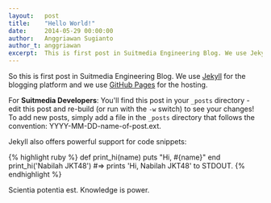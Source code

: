 ```yaml
---
layout:   post
title:    "Hello World!"
date:     2014-05-29 00:00:00
author:   Anggriawan Sugianto
author_t: anggriawan
excerpt:  This is first post in Suitmedia Engineering Blog. We use Jekyll for the blogging platform and Github Pages for the hosting.
---
```


So this is first post in Suitmedia Engineering Blog. 
We use [Jekyll][jekyll] for the blogging platform and we use [GitHub Pages][gh-pages] for the hosting.

For **Suitmedia Developers**: You'll find this post in your `_posts` directory - edit this post and re-build (or run with the `-w` switch) to see your changes! 
To add new posts, simply add a file in the `_posts` directory that follows the convention: YYYY-MM-DD-name-of-post.ext.

Jekyll also offers powerful support for code snippets:

{% highlight ruby %}
def print_hi(name)
  puts "Hi, #{name}"
end
print_hi('Nabilah JKT48')
#=> prints 'Hi, Nabilah JKT48' to STDOUT.
{% endhighlight %}

Scientia potentia est. Knowledge is power.

[jekyll]:    http://jekyllrb.com
[gh-pages]:  https://pages.github.com/